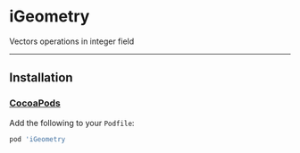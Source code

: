 # iGeometry
Vectors operations in integer field

---

## Installation

### [CocoaPods](https://cocoapods.org/)

Add the following to your `Podfile`:
```ruby
pod 'iGeometry
```
